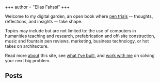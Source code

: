 +++
author = "Elias Fahssi"
+++

Welcome to my digital garden, an open book where [pen trials](https://medievalbooks.nl/tag/pen-trials/) -- thoughts, reflections, and insights -- take shape. 

Topics may include but are not limited to: the use of computers in humanities teaching and research, prefabrication and off-site construction, music and fountain pen reviews, marketing, business technology, or hot takes on architecture.

Read more [about](/about) this site, see [what I've built](/portfolio), and [work with me](https://elias.fahssi.ca/resume) on solving your next big problem.

## Posts


